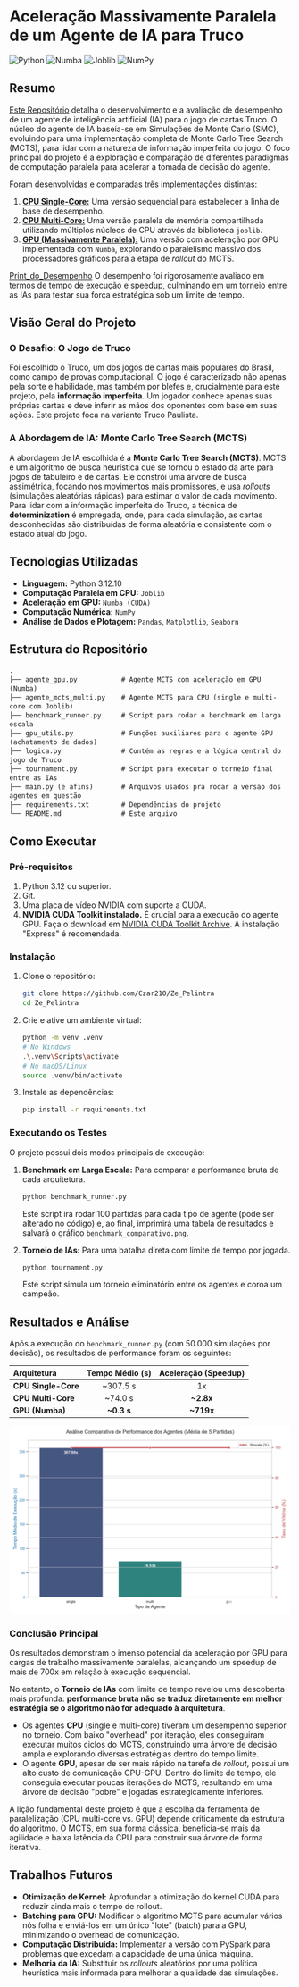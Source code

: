 # Aceleração Massivamente Paralela de um Agente de IA para Truco

![Python](https://img.shields.io/badge/python-3.10+-blue.svg)
![Numba](https://img.shields.io/badge/Numba%20(CUDA)-0.59-green.svg)
![Joblib](https://img.shields.io/badge/Joblib-1.4-orange.svg)
![NumPy](https://img.shields.io/badge/Numpy-1.26-blueviolet.svg)

## Resumo

[Este Repositório](https://github.com/Czar210/Ze_Pelintra) detalha o desenvolvimento e a avaliação de desempenho de um agente de inteligência artificial (IA) para o jogo de cartas Truco. O núcleo do agente de IA baseia-se em Simulações de Monte Carlo (SMC), evoluindo para uma implementação completa de Monte Carlo Tree Search (MCTS), para lidar com a natureza de informação imperfeita do jogo. O foco principal do projeto é a exploração e comparação de diferentes paradigmas de computação paralela para acelerar a tomada de decisão do agente. 

Foram desenvolvidas e comparadas três implementações distintas:
1.  [**CPU Single-Core:**](https://github.com/Czar210/Ze_Pelintra/blob/main/Codigos_Base/agente_mcts.py) Uma versão sequencial para estabelecer a linha de base de desempenho. 
2.  [**CPU Multi-Core:**](https://github.com/Czar210/Ze_Pelintra/blob/main/Codigos_Base/agente_mcts_multi.py)  Uma versão paralela de memória compartilhada utilizando múltiplos núcleos de CPU através da biblioteca `joblib`. 
3.  [**GPU (Massivamente Paralela):**](https://github.com/Czar210/Ze_Pelintra/blob/main/Codigos_Base/agente_gpu.py)  Uma versão com aceleração por GPU implementada com `Numba`, explorando o paralelismo massivo dos processadores gráficos para a etapa de *rollout* do MCTS. 

[Print_do_Desempenho](https://github.com/Czar210/Ze_Pelintra/blob/main/benchmark_comparativo.png) O desempenho foi rigorosamente avaliado em termos de tempo de execução e speedup, culminando em um torneio entre as IAs para testar sua força estratégica sob um limite de tempo. 

## Visão Geral do Projeto

### O Desafio: O Jogo de Truco

Foi escolhido o Truco, um dos jogos de cartas mais populares do Brasil, como campo de provas computacional. O jogo é caracterizado não apenas pela sorte e habilidade, mas também por blefes e, crucialmente para este projeto, pela **informação imperfeita**.  Um jogador conhece apenas suas próprias cartas e deve inferir as mãos dos oponentes com base em suas ações. Este projeto foca na variante Truco Paulista. 

### A Abordagem de IA: Monte Carlo Tree Search (MCTS)

A abordagem de IA escolhida é a **Monte Carlo Tree Search (MCTS)**.  MCTS é um algoritmo de busca heurística que se tornou o estado da arte para jogos de tabuleiro e de cartas. Ele constrói uma árvore de busca assimétrica, focando nos movimentos mais promissores, e usa *rollouts* (simulações aleatórias rápidas) para estimar o valor de cada movimento. Para lidar com a informação imperfeita do Truco, a técnica de **determinization** é empregada, onde, para cada simulação, as cartas desconhecidas são distribuídas de forma aleatória e consistente com o estado atual do jogo. 

## Tecnologias Utilizadas

* **Linguagem:** Python 3.12.10
* **Computação Paralela em CPU:** `Joblib`
* **Aceleração em GPU:** `Numba (CUDA)`
* **Computação Numérica:** `NumPy`
* **Análise de Dados e Plotagem:** `Pandas`, `Matplotlib`, `Seaborn`

## Estrutura do Repositório

```
.
├── agente_gpu.py           # Agente MCTS com aceleração em GPU (Numba)
├── agente_mcts_multi.py    # Agente MCTS para CPU (single e multi-core com Joblib)
├── benchmark_runner.py     # Script para rodar o benchmark em larga escala
├── gpu_utils.py            # Funções auxiliares para o agente GPU (achatamento de dados)
├── logica.py               # Contém as regras e a lógica central do jogo de Truco
├── tournament.py           # Script para executar o torneio final entre as IAs
├── main.py (e afins)       # Arquivos usados pra rodar a versão dos agentes em questão
├── requirements.txt        # Dependências do projeto
└── README.md               # Este arquivo
```

## Como Executar

### Pré-requisitos
1.  Python 3.12 ou superior.
2.  Git.
3.  Uma placa de vídeo NVIDIA com suporte a CUDA.
4.  **NVIDIA CUDA Toolkit instalado.** É crucial para a execução do agente GPU. Faça o download em [NVIDIA CUDA Toolkit Archive](https://developer.nvidia.com/cuda-toolkit-archive). A instalação "Express" é recomendada.

### Instalação
1.  Clone o repositório:
    ```bash
    git clone https://github.com/Czar210/Ze_Pelintra
    cd Ze_Pelintra
    ```
2.  Crie e ative um ambiente virtual:
    ```bash
    python -m venv .venv
    # No Windows
    .\.venv\Scripts\activate
    # No macOS/Linux
    source .venv/bin/activate
    ```
3.  Instale as dependências:
    ```bash
    pip install -r requirements.txt
    ```

### Executando os Testes
O projeto possui dois modos principais de execução:

1.  **Benchmark em Larga Escala:** Para comparar a performance bruta de cada arquitetura.
    ```bash
    python benchmark_runner.py
    ```
    Este script irá rodar 100 partidas para cada tipo de agente (pode ser alterado no código) e, ao final, imprimirá uma tabela de resultados e salvará o gráfico `benchmark_comparativo.png`.

2.  **Torneio de IAs:** Para uma batalha direta com limite de tempo por jogada.
    ```bash
    python tournament.py
    ```
    Este script simula um torneio eliminatório entre os agentes e coroa um campeão.

## Resultados e Análise

Após a execução do `benchmark_runner.py` (com 50.000 simulações por decisão), os resultados de performance foram os seguintes:

| Arquitetura | Tempo Médio (s) | Aceleração (Speedup) |
| :--- | :---: | :---: |
| **CPU Single-Core** | ~307.5 s | 1x |
| **CPU Multi-Core** | ~74.0 s | **~2.8x** |
| **GPU (Numba)** | **~0.3 s** | **~719x** |

![Gráfico Comparativo](benchmark_comparativo.png)

### Conclusão Principal

Os resultados demonstram o imenso potencial da aceleração por GPU para cargas de trabalho massivamente paralelas, alcançando um speedup de mais de 700x em relação à execução sequencial. 

No entanto, o **Torneio de IAs** com limite de tempo revelou uma descoberta mais profunda: **performance bruta não se traduz diretamente em melhor estratégia se o algoritmo não for adequado à arquitetura**.

* Os agentes **CPU** (single e multi-core) tiveram um desempenho superior no torneio. Com baixo "overhead" por iteração, eles conseguiram executar muitos ciclos do MCTS, construindo uma árvore de decisão ampla e explorando diversas estratégias dentro do tempo limite.
* O agente **GPU**, apesar de ser mais rápido na tarefa de *rollout*, possui um alto custo de comunicação CPU-GPU. Dentro do limite de tempo, ele conseguia executar poucas iterações do MCTS, resultando em uma árvore de decisão "pobre" e jogadas estrategicamente inferiores.

A lição fundamental deste projeto é que a escolha da ferramenta de paralelização (CPU multi-core vs. GPU) depende criticamente da estrutura do algoritmo.  O MCTS, em sua forma clássica, beneficia-se mais da agilidade e baixa latência da CPU para construir sua árvore de forma iterativa.

## Trabalhos Futuros

* **Otimização de Kernel:** Aprofundar a otimização do kernel CUDA para reduzir ainda mais o tempo de rollout. 
* **Batching para GPU:** Modificar o algoritmo MCTS para acumular vários nós folha e enviá-los em um único "lote" (batch) para a GPU, minimizando o overhead de comunicação.
* **Computação Distribuída:** Implementar a versão com PySpark para problemas que excedam a capacidade de uma única máquina. 
* **Melhoria da IA:** Substituir os *rollouts* aleatórios por uma política heurística mais informada para melhorar a qualidade das simulações.